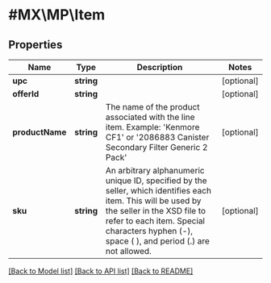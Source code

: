 # #MX\MP\Item

## Properties

Name | Type | Description | Notes
------------ | ------------- | ------------- | -------------
**upc** | **string** |  | [optional]
**offerId** | **string** |  | [optional]
**productName** | **string** | The name of the product associated with the line item. Example: 'Kenmore CF1' or '2086883 Canister Secondary Filter Generic 2 Pack' | [optional]
**sku** | **string** | An arbitrary alphanumeric unique ID, specified by the seller, which identifies each item. This will be used by the seller in the XSD file to refer to each item. Special characters hyphen (-), space ( ), and period (.) are not allowed. | [optional]


[[Back to Model list]](../) [[Back to API list]](../../Api/MX/MP) [[Back to README]](../../README.md)
